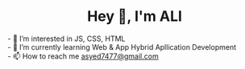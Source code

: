 <h1 align="center" >Hey 👋, I'm ALI</h1>
<!-- - 👋 Hi, I’m @mostlyali07 -->
- 👀 I’m interested in JS, CSS, HTML <br />
- 🌱 I’m currently learning Web & App Hybrid Apllication Development <br />
<!-- - 💞️ I’m looking to collaborate on ... -->
- 📫 How to reach me <a href="mailto:asyed7477@gmail.com">asyed7477@gmail.com</a>

<!---
mostlyali07/mostlyali07 is a ✨ special ✨ repository because its `README.md` (this file) appears on your GitHub profile.
You can click the Preview link to take a look at your changes.
--->
